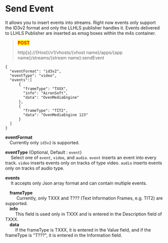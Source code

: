 # Send Event

It allows you to insert events into streams. Right now events only support the ID3v2 format and only the LLHLS publisher handles it. Events delivered to LLHLS Publisher are inserted as emsg boxes within the m4s container.

> <mark style="color:red;">**POST**</mark>&#x20;
>
> http\[s]://{Host}/v1/vhosts/{vhost name}/apps/{app name}/streams/{stream name}:sendEvent

```
{
  "eventFormat": "id3v2",
  "eventType": "video",
  "events":[
      {
        "frameType": "TXXX",
        "info": "AirenSoft",
        "data": "OvenMediaEngine"
      },
      {
        "frameType": "TIT2",
        "data": "OvenMediaEngine 123"
      }
  ]
}
```

**eventFormat**\
 Currently only `id3v2` is supported.

**eventType** (Optional, Default : `event`)\
  Select one of `event`, `video`, and `audio`. `event` inserts an event into every track. `video` inserts events only on tracks of type video. `audio` inserts events only on tracks of audio type.

**events**\
  It accepts only Json array format and can contain multiple events.

 **frameType**\
    Currently, only TXXX and T??? (Text Information Frames, e.g. TIT2) are supported.\
 **info**\
   This field is used only in TXXX and is entered in the Description field of TXXX.\
 **data**\
   If the frameType is TXXX, it is entered in the Value field, and if the frameType is "T???", it is entered in the Information field.
